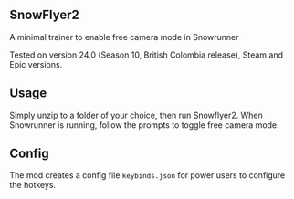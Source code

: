 ## SnowFlyer2

A minimal trainer to enable free camera mode in Snowrunner

Tested on version 24.0 (Season 10, British Colombia release),  Steam and Epic versions.

## Usage

Simply unzip to a folder of your choice, then run Snowflyer2.
When Snowrunner is running, follow the prompts to toggle free camera mode.

## Config

The mod creates a config file `keybinds.json` for power users to configure the hotkeys.